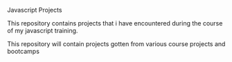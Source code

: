 Javascript Projects

This repository contains projects that i have encountered during the course of my javascript training.

This repository will contain projects gotten from various course projects and bootcamps
